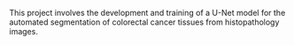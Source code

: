 This project involves the development and training of a U-Net model for the automated segmentation of colorectal cancer tissues from histopathology images.

